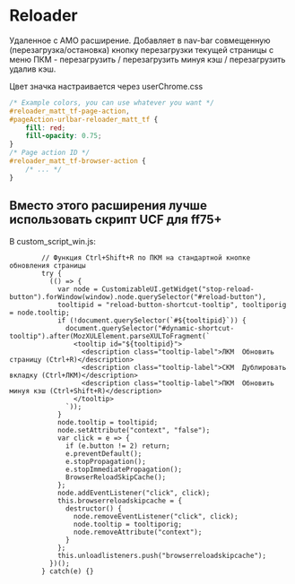 # Reloader

Удаленное с AMO расширение. Добавляет в nav-bar совмещенную (перезагрузка/остановка) кнопку перезагрузки текущей страницы с меню ПКМ - перезагрузить / перезагрузить минуя кэш / перезагрузить удалив кэш.  
  
Цвет значка настраивается через userChrome.css  
````css
/* Example colors, you can use whatever you want */
#reloader_matt_tf-page-action,
#pageAction-urlbar-reloader_matt_tf {
    fill: red;
    fill-opacity: 0.75;
}
/* Page action ID */
#reloader_matt_tf-browser-action {
    /* ... */
}
````

## Вместо этого расширения лучше использовать скрипт UCF для ff75+

В custom_script_win.js:
```
        // Функция Ctrl+Shift+R по ПКМ на стандартной кнопке обновления страницы
        try {
          (() => {
            var node = CustomizableUI.getWidget("stop-reload-button").forWindow(window).node.querySelector("#reload-button"),
            tooltipid = "reload-button-shortcut-tooltip", tooltiporig = node.tooltip;
            if (!document.querySelector(`#${tooltipid}`)) {
              document.querySelector("#dynamic-shortcut-tooltip").after(MozXULElement.parseXULToFragment(`
                <tooltip id="${tooltipid}">
                  <description class="tooltip-label">ЛКМ  Обновить страницу (Ctrl+R)</description>
                  <description class="tooltip-label">СКМ  Дублировать вкладку (Ctrl+ЛКМ)</description>
                  <description class="tooltip-label">ПКМ  Обновить минуя кэш (Ctrl+Shift+R)</description>
                </tooltip>
              `));
            }
            node.tooltip = tooltipid;
            node.setAttribute("context", "false");
            var click = e => {
              if (e.button != 2) return;
              e.preventDefault();
              e.stopPropagation();
              e.stopImmediatePropagation();
              BrowserReloadSkipCache();
            };
            node.addEventListener("click", click);
            this.browserreloadskipcache = {
              destructor() {
                node.removeEventListener("click", click);
                node.tooltip = tooltiporig;
                node.removeAttribute("context");
              }
            };
            this.unloadlisteners.push("browserreloadskipcache");
          })();
        } catch(e) {}
```
